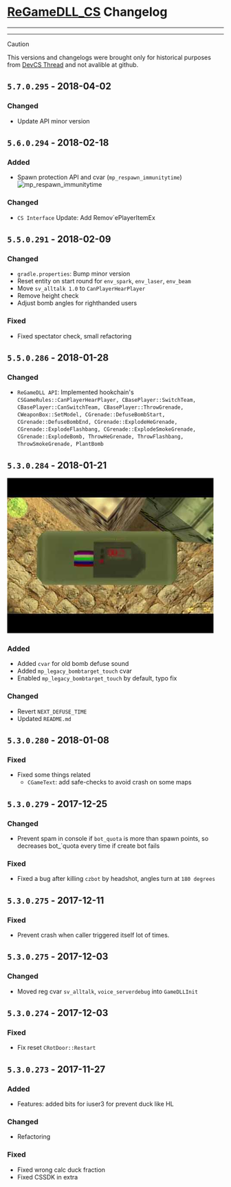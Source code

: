 # [ReGameDLL_CS](https://github.com/rehlds/ReGameDLL_CS) Changelog

---


---

> [!CAUTION]
>
> This versions and changelogs were brought only for historical purposes from [DevCS Thread](https://dev-cs.ru/resources/67/updates) and not avalible at github.
>





## `5.7.0.295` - 2018-04-02

### Changed
- Update API minor version

## `5.6.0.294` - 2018-02-18

### Added
- Spawn protection API and cvar (`mp_respawn_immunitytime`)
![mp_respawn_immunitytime](/.github/media/36073848-14aeec46-0f48-11e8-9958-78affecf46012131.gif "mp_respawn_immunitytime")

### Changed
- `CS Interface` Update: Add Remov`ePlayerItemEx

## `5.5.0.291` - 2018-02-09

### Changed
- `gradle.properties`: Bump minor version
- Reset entity on start round for `env_spark`, `env_laser`, `env_beam`
- Move `sv_alltalk 1.0` to `CanPlayerHearPlayer`
- Remove height check
- Adjust bomb angles for righthanded users

### Fixed
- Fixed spectator check, small refactoring

## `5.5.0.286` - 2018-01-28

### Changed
- `ReGameDLL API`: Implemented hookchain's `CSGameRules::CanPlayerHearPlayer, CBasePlayer::SwitchTeam, CBasePlayer::CanSwitchTeam, CBasePlayer::ThrowGrenade, CWeaponBox::SetModel, CGrenade::DefuseBombStart, CGrenade::DefuseBombEnd, CGrenade::ExplodeHeGrenade, CGrenade::ExplodeFlashbang, CGrenade::ExplodeSmokeGrenade, CGrenade::ExplodeBomb, ThrowHeGrenade, ThrowFlashbang, ThrowSmokeGrenade, PlantBomb`

## `5.3.0.284` - 2018-01-21

[![Watch the video](/.github/media/preview-yt-2018-01-21.jpg)](https://www.youtube.com/watch?v=h4_-9lVCoKk
)

### Added
- Added `cvar` for old bomb defuse sound
- Added `mp_legacy_bombtarget_touch` cvar
- Enabled `mp_legacy_bombtarget_touch` by default, typo fix

### Changed
- Revert `NEXT_DEFUSE_TIME`
- Updated `README.md`

## `5.3.0.280` - 2018-01-08

### Fixed
- Fixed some things related
  - `CGameText`: add safe-checks to avoid crash on some maps

## `5.3.0.279` - 2017-12-25

### Changed
- Prevent spam in console if `bot_quota` is more than spawn points, so decreases bot_`quota every time if create bot fails

### Fixed
- Fixed a bug after killing `czbot` by headshot, angles turn at `180 degrees`

## `5.3.0.275` - 2017-12-11

### Fixed
- Prevent crash when caller triggered itself lot of times.

## `5.3.0.275` - 2017-12-03

### Changed
- Moved reg cvar `sv_alltalk`, `voice_serverdebug` into `GameDLLInit`

## `5.3.0.274` - 2017-12-03

### Fixed
- Fix reset `CRotDoor::Restart`

## `5.3.0.273` - 2017-11-27

### Added
- Features: added bits for iuser3 for prevent duck like HL

### Changed
- Refactoring

### Fixed
- Fixed wrong calc duck fraction
- Fixed CSSDK in extra
